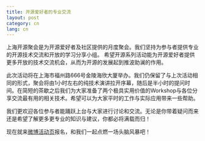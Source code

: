 ```yaml
---
title: 开源爱好者的专业交流
layout: post
category: cn
lang: cn
---
```


上海开源聚会是为开源爱好者及社区提供的月度聚会。我们坚持为参与者提供专业的开源技术交流和开放的学习分享小组。 希望开源系列活动能为开源爱好者提供更多开放的技术交流机会，从而为开源的发展起到推波助澜的作用。

此次活动将在上海市福州路666号金陵海欣大厦举办。我们仍保留了与上次活动相同的形式，聚会将由1小时左右的纯技术演讲拉开序幕，随后是半小时的提问时间。在简短的茶歇之后我们为大家准备了两个极具实用价值的Workshop与各位分享交流最有用的相关技术。希望可以为大家平时的工作与实际应用带来一些帮助。

我们更欢迎各位参与者能踊跃上台与大家进行讨论和交流。无论是你带着疑问而来还是希望了解更多更专业的知识与建议，你都必将满载而归！

现在就来[微博活动页](http://event.weibo.com/826109)报名，和我们一起点燃一场头脑风暴吧！
